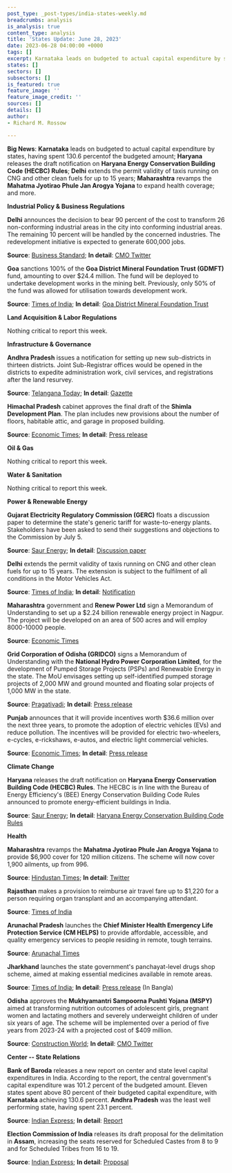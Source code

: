 ```yaml
---
post_type: _post-types/india-states-weekly.md
breadcrumbs: analysis
is_analysis: true
content_type: analysis
title: 'States Update: June 28, 2023'
date: 2023-06-28 04:00:00 +0000
tags: []
excerpt: Karnataka leads on budgeted to actual capital expenditure by states, having spent 130.6 percent of the budgeted amount; Haryana releases the draft notification on Haryana Energy Conservation Building Code (HECBC) Rules; Delhi extends the permit validity of taxis running on CNG and other clean fuels for up to 15 years; Maharashtra revamps the Mahatma Jyotirao Phule Jan Arogya Yojana to expand health coverage; and more.
states: []
sectors: []
subsectors: []
is_featured: true
feature_image: ''
feature_image_credit: ''
sources: []
details: []
author:
- Richard M. Rossow

---
```

**Big News**: **Karnataka** leads on budgeted to actual capital expenditure by states, having spent 130.6 percentof the budgeted amount; **Haryana** releases the draft notification on **Haryana Energy Conservation Building Code (HECBC) Rules**; **Delhi** extends the permit validity of taxis running on CNG and other clean fuels for up to 15 years; **Maharashtra** revamps the **Mahatma Jyotirao Phule Jan Arogya Yojana** to expand health coverage; and more.

**Industrial Policy & Business Regulations**  

**Delhi** announces the decision to bear 90 percent of the cost to transform 26 non-conforming industrial areas in the city into conforming industrial areas. The remaining 10 percent will be handled by the concerned industries. The redevelopment initiative is expected to generate 600,000 jobs.

**Source**: [Business Standard](https://www.business-standard.com/india-news/delhi-to-bear-90-cost-to-convert-non-conforming-industrial-areas-cm-123062101275_1.html); **In detail**: [CMO Twitter](https://twitter.com/CMODelhi/status/1671459471749685249)

**Goa** sanctions 100% of the **Goa District Mineral Foundation Trust (GDMFT)** fund, amounting to over $24.4 million. The fund will be deployed to undertake development works in the mining belt. Previously, only 50% of the fund was allowed for utilisation towards development work.

**Source**: [Times of India](https://timesofindia.indiatimes.com/city/goa/goa-govt-unlocks-entire-rs-200cr-mineral-fund-for-development/articleshow/101199951.cms); **In detail**: [Goa District Mineral Foundation Trust](https://goaprintingpress.gov.in/downloads/2324/2324-12-SI-OG-0.pdf)

**Land Acquisition & Labor Regulations**  

Nothing critical to report this week. 

**Infrastructure & Governance**  

**Andhra Pradesh** issues a notification for setting up new sub-districts in thirteen districts. Joint Sub-Registrar offices would be opened in the districts to expedite administration work, civil services, and registrations after the land resurvey.

**Source**: [Telangana Today](https://telanganatoday.com/andhra-pradesh-government-announces-new-sub-districts); **In detail**: [Gazette](https://apegazette.cgg.gov.in/eGazetteSearch.do)

**Himachal Pradesh** cabinet approves the final draft of the **Shimla Development Plan**. The plan includes new provisions about the number of floors, habitable attic, and garage in proposed building.

**Source**: [Economic Times](https://infra.economictimes.indiatimes.com/news/urban-infrastructure/himachal-cabinet-approves-final-draft-of-shimla-development-plan/101121056); **In detail**: [Press release](http://himachalpr.gov.in/OneNews.aspx?Language=1&ID=27889)

**Oil & Gas**  

Nothing critical to report this week.  

**Water & Sanitation**  

Nothing critical to report this week.  

**Power & Renewable Energy**  

**Gujarat Electricity Regulatory Commission (GERC)** floats a discussion paper to determine the state's generic tariff for waste-to-energy plants. Stakeholders have been asked to send their suggestions and objections to the Commission by July 5.

**Source**: [Saur Energy](https://www.saurenergy.com/solar-energy-news/gujarat-proposes-new-generic-tariffs-for-waste-to-energy-plants); **In detail**: [Discussion paper](https://gercin.org/wp-content/uploads/2023/06/Final-Discussion-Paper-on-MSW.pdf)

**Delhi** extends the permit validity of taxis running on CNG and other clean fuels for up to 15 years. The extension is subject to the fulfilment of all conditions in the Motor Vehicles Act.

**Source**: [Times of India](https://timesofindia.indiatimes.com/city/delhi/15-yr-permit-for-cng-clean-energy-taxis/articleshow/101143671.cms); **In detail**: [Notification](https://twitter.com/kgahlot/status/1671131027006267393)

**Maharashtra** government and **Renew Power Ltd** sign a Memorandum of Understanding to set up a $2.24 billion renewable energy project in Nagpur. The project will be developed on an area of 500 acres and will employ 8000-10000 people.

**Source**: [Economic Times](https://energy.economictimes.indiatimes.com/news/renewable/maha-govt-renew-power-sign-mou-for-rs-20k-cr-project-in-nagpur/101229984)

**Grid Corporation of Odisha (GRIDCO)** signs a Memorandum of Understanding with the **National Hydro Power Corporation Limited**, for the development of Pumped Storage Projects (PSPs) and Renewable Energy in the state. The MoU envisages setting up self-identified pumped storage projects of 2,000 MW and ground mounted and floating solar projects of 1,000 MW in the state.

**Source**: [Pragativadi](https://pragativadi.com/nhpc-gridco-ink-mou-to-develop-2-gw-pumped-storage-1-gw-solar-energy-projects-in-odisha/); **In detail**: [Press release](https://pib.gov.in/PressReleseDetailm.aspx?PRID=1935018)

**Punjab** announces that it will provide incentives worth $36.6 million over the next three years, to promote the adoption of electric vehicles (EVs) and reduce pollution. The incentives will be provided for electric two-wheelers, e-cycles, e-rickshaws, e-autos, and electric light commercial vehicles.

**Source**: [Economic Times](https://energy.economictimes.indiatimes.com/news/power/punjab-announces-rs-300-crore-incentive-to-promote-use-of-electric-vehicles/101182984); **In detail**: [Press release](http://diprpunjab.gov.in/?q=content/incentives-worth-rs300-cr-be-given-encouraging-electric-vehicles-punjab-laljit-singh-bhullar)

**Climate Change**

**Haryana** releases the draft notification on **Haryana Energy Conservation Building Code (HECBC) Rules**. The HECBC is in line with the Bureau of Energy Efficiency's (BEE) Energy Conservation Building Code Rules announced to promote energy-efficient buildings in India.

**Source**: [Saur Energy](https://www.saurenergy.com/solar-energy-news/haryana-plans-to-make-re-installations-in-large-commercial-buildings-mandatory); **In detail**: [Haryana Energy Conservation Building Code Rules](http://www.indiaenvironmentportal.org.in/files/file/haryana%20energy%20conservation%20building%20code%20rules%202022.pdf)       

**Health**   

**Maharashtra** revamps the **Mahatma Jyotirao Phule Jan Arogya Yojana** to provide $6,900 cover for 120 million citizens. The scheme will now cover 1,900 ailments, up from 996.

**Source**: [Hindustan Times](https://www.hindustantimes.com/cities/others/maharashtra-becomes-first-state-in-india-to-introduce-universal-healthcare-policy-101687548367220.html); **In detail**: [Twitter](https://twitter.com/TanajiSawant4MH/status/1674020692390731777?s=20)

**Rajasthan** makes a provision to reimburse air travel fare up to $1,220 for a person requiring organ transplant and an accompanying attendant.

**Source**: [Times of India](https://timesofindia.indiatimes.com/city/jaipur/govt-announces-1l-airfare-for-travel-for-organ-transplant/articleshow/101230810.cms)

**Arunachal Pradesh** launches the **Chief Minister Health Emergency Life Protection Service (CM HELPS)** to provide affordable, accessible, and quality emergency services to people residing in remote, tough terrains.

**Source**: [Arunachal Times](https://arunachaltimes.in/index.php/2023/06/21/cm-health-emergency-life-protection-service-launched/)

**Jharkhand** launches the state government's panchayat-level drugs shop scheme, aimed at making essential medicines available in remote areas.

**Source**: [Times of India](https://timesofindia.indiatimes.com/india/hemant-soren-launches-jharkhand-govts-key-panchayat-level-medicine-scheme/articleshow/101115462.cms); **In detail**: [Press release](http://prdjharkhand.in/iprd/view_press_release_photo.php?prid=322373) (In Bangla)

**Odisha** approves the **Mukhyamantri Sampoorna Pushti Yojana (MSPY)** aimed at transforming nutrition outcomes of adolescent girls, pregnant women and lactating mothers and severely underweight children of under six years of age. The scheme will be implemented over a period of five years from 2023-24 with a projected cost of $409 million.

**Source**: [Construction World](https://www.constructionworld.in/policy-updates-and-economic-news/odisha-approves-15-key-rural-projects/41936); **In detail**: [CMO Twitter](https://twitter.com/CMO_Odisha/status/1671521576326512643)

**Center -- State Relations**  

**Bank of Baroda** releases a new report on center and state level capital expenditures in India. According to the report, the central government's capital expenditure was 101.2 percent of the budgeted amount. Eleven states spent above 80 percent of their budgeted capital expenditure, with **Karnataka** achieving 130.6 percent. **Andhra Pradesh** was the least well performing state, having spent 23.1 percent.

**Source**: [Indian Express](https://indianexpress.com/article/business/14-states-achieve-less-than-75-of-capex-targets-in-fy23-bob-report-8684695/); **In detail**: [Report](https://www.bankofbaroda.in/-/media/project/bob/countrywebsites/india/economic-scenario/thematic-reports/23-06/states-have-underperfomed-on-capex-22-06.pdf)

**Election Commission of India** releases its draft proposal for the delimitation in **Assam**, increasing the seats reserved for Scheduled Castes from 8 to 9 and for Scheduled Tribes from 16 to 19.

**Source**: [Indian Express](https://indianexpress.com/article/india/ec-assam-delimitation-proposal-lok-sabha-seats-8675572/); **In detail**: [Proposal](https://eci.gov.in/files/file/15051-draft-delimitation-proposal-for-assembly-and-parliamentary-constituencies-in-state-of-assam/)